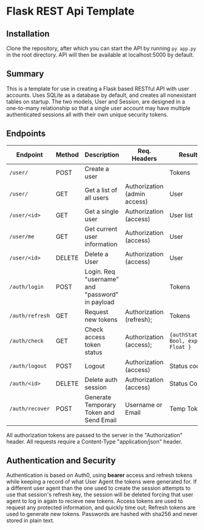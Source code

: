 # Flask REST Api Template

## Installation

Clone the repository, after which you can start the API by running `py app.py` in the root directory. API will then be available at localhost:5000 by default.

## Summary

This is a template for use in creating a Flask based RESTful API with user accounts. Uses SQLite as a database by default, and creates all nonexistant tables on startup. The two models, User and Session, are designed in a one-to-many relationship so that a single user account may have multiple authenticated sessions all with their own unique security tokens. 

## Endpoints

| Endpoint | Method | Description | Req. Headers | Result |
| --- | --- | --- | --- | --- |
| `/user/` | POST | Create a user | | Tokens |
| `/user/` | GET | Get a list of all users | Authorization (admin access) | User |
| `/user/<id>` | GET | Get a single user | Authorization (access) | User list |
| `/user/me` | GET | Get current user information | Authorization (access) | User | 
| `/user/<id>` | DELETE | Delete a User | Authorization (access) | User |
| `/auth/login` | POST | Login. Req "username" and "password" in payload |  | Tokens |
| `/auth/refresh` | GET | Request new tokens | Authorization (refresh); | Tokens |
| `/auth/check` | GET | Check access token status | Authorization (access); | `{authStatus: Bool, exp: Float }` |
| `/auth/logout` | POST | Logout | Authorization (access) | Status code |
| `/auth/<id>` | DELETE | Delete auth session | Authorization (access) | Status Code |
| `/auth/recover` | POST | Generate Temporary Token and Send Email | Username or Email | Temp Token |

All authorization tokens are passed to the server in the "Authorization" header. All requests require a Content-Type "application/json" header.

## Authentication and Security
Authentication is based on Auth0, using **bearer** access and refresh tokens while keeping a record of what User Agent the tokens were generated for. If a different user agent than the one used to create the session attempts to use that session's refresh key, the session will be deleted forcing that user agent to log in again to recieve new tokens. Access tokens are used to request any protected information, and quickly time out; Refresh tokens are used to generate new tokens.
Passwords are hashed with sha256 and never stored in plain text. 